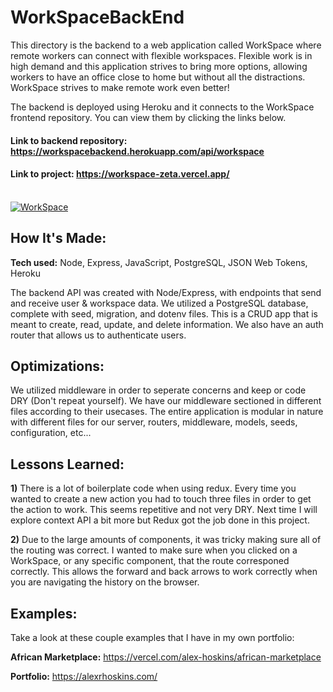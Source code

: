 # WorkSpaceBackEnd

This directory is the backend to a web application called WorkSpace where remote workers can connect with flexible workspaces. Flexible work is in high demand and this application strives to bring more options, allowing workers to have an office close to home but without all the distractions. WorkSpace strives to make remote work even better! 

The backend is deployed using Heroku and it connects to the WorkSpace frontend repository. You can view them by clicking the links below.

#### Link to backend repository: https://workspacebackend.herokuapp.com/api/workspace
#### Link to project: https://workspace-zeta.vercel.app/
<br/>
<a href='https://workspace-zeta.vercel.app/' target='_blank'><img src='https://lh3.googleusercontent.com/JLyLl0gMfixeVgTzWgQvLsQGQHtUiRIWeoYXx71Lra9zoaLWBL-tLuI08ICiXNfB11GtY2ImLXXPWM_3Pj94izeVnKgqUiSxNsDZHDU_65y5ZjAQBZBl7zgQZiBfLvx4_JNm40qNsg=w600' alt='WorkSpace'/></a>

## How It's Made:
**Tech used:** Node, Express, JavaScript, PostgreSQL, JSON Web Tokens, Heroku

The backend API was created with Node/Express, with endpoints that send and receive user & workspace data. We utilized a PostgreSQL database, complete with seed, migration, and dotenv files. This is a CRUD app that is meant to create, read, update, and delete information. We also have an auth router that allows us to authenticate users.

## Optimizations: 

We utilized middleware in order to seperate concerns and keep or code DRY (Don't repeat yourself). We have our middleware sectioned in different files according to their usecases. The entire application is modular in nature with different files for our server, routers, middleware, models, seeds, configuration, etc...

## Lessons Learned:  

**1)** There is a lot of boilerplate code when using redux. Every time you wanted to create a new action you had to touch three files in order to get the action to work. This seems repetitive and not very DRY. Next time I will explore context API a bit more but Redux got the job done in this project.

**2)** Due to the large amounts of components, it was tricky making sure all of the routing was correct. I wanted to make sure when you clicked on a WorkSpace, or any specific component, that the route corresponed correctly. This allows the forward and back arrows to work correctly when you are navigating the history on the browser. 

## Examples:
Take a look at these couple examples that I have in my own portfolio:

**African Marketplace:** https://vercel.com/alex-hoskins/african-marketplace

**Portfolio:** https://alexrhoskins.com/
